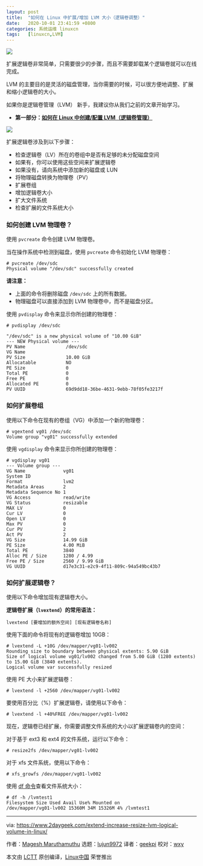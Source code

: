 ```yaml
---
layout: post
title:	"如何在 Linux 中扩展/增加 LVM 大小（逻辑卷调整）"
date:	2020-10-01 23:41:59 +0800 
categories:	系统运维 linuxcn 
tags:	[linuxcn,LVM]
---
```



![](/Asserts/Images//attachment/album/202010/01/234018qgnwilmmzom8xarb.jpg)


扩展逻辑卷非常简单，只需要很少的步骤，而且不需要卸载某个逻辑卷就可以在线完成。


LVM 的主要目的是灵活的磁盘管理，当你需要的时候，可以很方便地调整、扩展和缩小逻辑卷的大小。


如果你是逻辑卷管理（LVM） 新手，我建议你从我们之前的文章开始学习。


* **第一部分：[如何在 Linux 中创建/配置 LVM（逻辑卷管理）](/article-12670-1.html)**


![](/Asserts/Images//attachment/album/202010/01/233946ybwbnw4zanjbn00e.jpeg)


扩展逻辑卷涉及到以下步骤：


* 检查逻辑卷（LV）所在的卷组中是否有足够的未分配磁盘空间
* 如果有，你可以使用这些空间来扩展逻辑卷
* 如果没有，请向系统中添加新的磁盘或 LUN
* 将物理磁盘转换为物理卷（PV）
* 扩展卷组
* 增加逻辑卷大小
* 扩大文件系统
* 检查扩展的文件系统大小


### 如何创建 LVM 物理卷？


使用 `pvcreate` 命令创建 LVM 物理卷。


当在操作系统中检测到磁盘，使用 `pvcreate` 命令初始化 LVM 物理卷：



```
# pvcreate /dev/sdc
Physical volume "/dev/sdc" successfully created

```

**请注意：**


* 上面的命令将删除磁盘 `/dev/sdc` 上的所有数据。
* 物理磁盘可以直接添加到 LVM 物理卷中，而不是磁盘分区。


使用 `pvdisplay` 命令来显示你所创建的物理卷：



```
# pvdisplay /dev/sdc

"/dev/sdc" is a new physical volume of "10.00 GiB"
--- NEW Physical volume ---
PV Name               /dev/sdc
VG Name
PV Size               10.00 GiB
Allocatable           NO
PE Size               0
Total PE              0
Free PE               0
Allocated PE          0
PV UUID               69d9dd18-36be-4631-9ebb-78f05fe3217f

```

### 如何扩展卷组


使用以下命令在现有的卷组（VG）中添加一个新的物理卷：



```
# vgextend vg01 /dev/sdc
Volume group "vg01" successfully extended

```

使用 `vgdisplay` 命令来显示你所创建的物理卷：



```
# vgdisplay vg01
--- Volume group ---
VG Name              vg01
System ID
Format               lvm2
Metadata Areas       2
Metadata Sequence No 1
VG Access            read/write
VG Status            resizable
MAX LV               0
Cur LV               0
Open LV              0
Max PV               0
Cur PV               2
Act PV               2
VG Size              14.99 GiB
PE Size              4.00 MiB
Total PE             3840
Alloc PE / Size      1280 / 4.99
Free PE / Size       2560 / 9.99 GiB
VG UUID              d17e3c31-e2c9-4f11-809c-94a549bc43b7

```

### 如何扩展逻辑卷？


使用以下命令增加现有逻辑卷大小。


**逻辑卷扩展（`lvextend`）的常用语法：**



```
lvextend [要增加的额外空间] [现有逻辑卷名称]

```

使用下面的命令将现有的逻辑卷增加 10GB：



```
# lvextend -L +10G /dev/mapper/vg01-lv002
Rounding size to boundary between physical extents: 5.90 GiB
Size of logical volume vg01/lv002 changed from 5.00 GiB (1280 extents) to 15.00 GiB (3840 extents).
Logical volume var successfully resized

```

使用 PE 大小来扩展逻辑卷：



```
# lvextend -l +2560 /dev/mapper/vg01-lv002

```

要使用百分比（%）扩展逻辑卷，请使用以下命令：



```
# lvextend -l +40%FREE /dev/mapper/vg01-lv002

```

现在，逻辑卷已经扩展，你需要调整文件系统的大小以扩展逻辑卷内的空间：


对于基于 ext3 和 ext4 的文件系统，运行以下命令：



```
# resize2fs /dev/mapper/vg01-lv002

```

对于 xfs 文件系统，使用以下命令：



```
# xfs_growfs /dev/mapper/vg01-lv002

```

使用 [df 命令](https://www.2daygeek.com/linux-check-disk-space-usage-df-command/)查看文件系统大小：



```
# df -h /lvmtest1
Filesystem Size Used Avail Use% Mounted on
/dev/mapper/vg01-lv002 15360M 34M 15326M 4% /lvmtest1

```



---


via: <https://www.2daygeek.com/extend-increase-resize-lvm-logical-volume-in-linux/>


作者：[Magesh Maruthamuthu](https://www.2daygeek.com/author/magesh/) 选题：[lujun9972](https://github.com/lujun9972) 译者：[geekpi](https://github.com/geekpi) 校对：[wxy](https://github.com/wxy)


本文由 [LCTT](https://github.com/LCTT/TranslateProject) 原创编译，[Linux中国](https://linux.cn/) 荣誉推出

